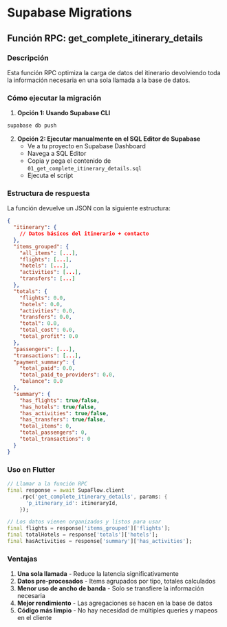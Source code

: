 # Supabase Migrations

## Función RPC: get_complete_itinerary_details

### Descripción
Esta función RPC optimiza la carga de datos del itinerario devolviendo toda la información necesaria en una sola llamada a la base de datos.

### Cómo ejecutar la migración

1. **Opción 1: Usando Supabase CLI**
```bash
supabase db push
```

2. **Opción 2: Ejecutar manualmente en el SQL Editor de Supabase**
   - Ve a tu proyecto en Supabase Dashboard
   - Navega a SQL Editor
   - Copia y pega el contenido de `01_get_complete_itinerary_details.sql`
   - Ejecuta el script

### Estructura de respuesta

La función devuelve un JSON con la siguiente estructura:

```json
{
  "itinerary": {
    // Datos básicos del itinerario + contacto
  },
  "items_grouped": {
    "all_items": [...],
    "flights": [...],
    "hotels": [...],
    "activities": [...],
    "transfers": [...]
  },
  "totals": {
    "flights": 0.0,
    "hotels": 0.0,
    "activities": 0.0,
    "transfers": 0.0,
    "total": 0.0,
    "total_cost": 0.0,
    "total_profit": 0.0
  },
  "passengers": [...],
  "transactions": [...],
  "payment_summary": {
    "total_paid": 0.0,
    "total_paid_to_providers": 0.0,
    "balance": 0.0
  },
  "summary": {
    "has_flights": true/false,
    "has_hotels": true/false,
    "has_activities": true/false,
    "has_transfers": true/false,
    "total_items": 0,
    "total_passengers": 0,
    "total_transactions": 0
  }
}
```

### Uso en Flutter

```dart
// Llamar a la función RPC
final response = await SupaFlow.client
    .rpc('get_complete_itinerary_details', params: {
      'p_itinerary_id': itineraryId,
    });

// Los datos vienen organizados y listos para usar
final flights = response['items_grouped']['flights'];
final totalHotels = response['totals']['hotels'];
final hasActivities = response['summary']['has_activities'];
```

### Ventajas

1. **Una sola llamada** - Reduce la latencia significativamente
2. **Datos pre-procesados** - Items agrupados por tipo, totales calculados
3. **Menor uso de ancho de banda** - Solo se transfiere la información necesaria
4. **Mejor rendimiento** - Las agregaciones se hacen en la base de datos
5. **Código más limpio** - No hay necesidad de múltiples queries y mapeos en el cliente